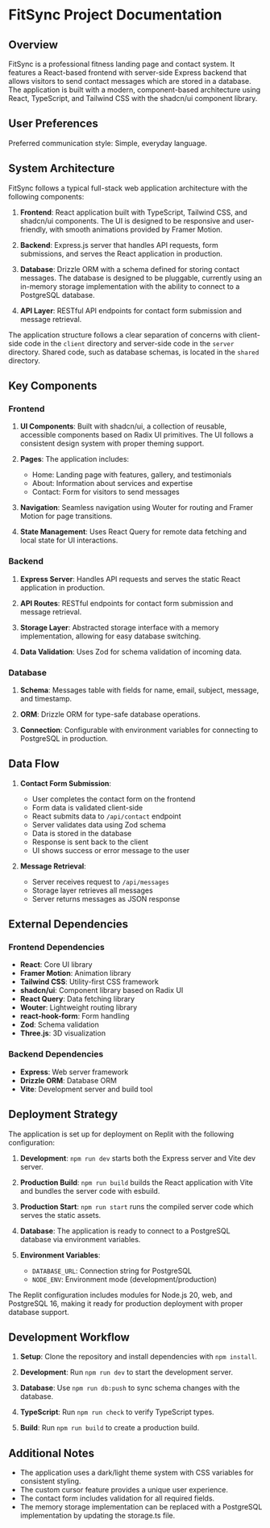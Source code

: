 # FitSync Project Documentation

## Overview

FitSync is a professional fitness landing page and contact system. It features a React-based frontend with server-side Express backend that allows visitors to send contact messages which are stored in a database. The application is built with a modern, component-based architecture using React, TypeScript, and Tailwind CSS with the shadcn/ui component library.

## User Preferences

Preferred communication style: Simple, everyday language.

## System Architecture

FitSync follows a typical full-stack web application architecture with the following components:

1. **Frontend**: React application built with TypeScript, Tailwind CSS, and shadcn/ui components. The UI is designed to be responsive and user-friendly, with smooth animations provided by Framer Motion.

2. **Backend**: Express.js server that handles API requests, form submissions, and serves the React application in production.

3. **Database**: Drizzle ORM with a schema defined for storing contact messages. The database is designed to be pluggable, currently using an in-memory storage implementation with the ability to connect to a PostgreSQL database.

4. **API Layer**: RESTful API endpoints for contact form submission and message retrieval.

The application structure follows a clear separation of concerns with client-side code in the `client` directory and server-side code in the `server` directory. Shared code, such as database schemas, is located in the `shared` directory.

## Key Components

### Frontend

1. **UI Components**: Built with shadcn/ui, a collection of reusable, accessible components based on Radix UI primitives. The UI follows a consistent design system with proper theming support.

2. **Pages**: The application includes:
   - Home: Landing page with features, gallery, and testimonials
   - About: Information about services and expertise
   - Contact: Form for visitors to send messages

3. **Navigation**: Seamless navigation using Wouter for routing and Framer Motion for page transitions.

4. **State Management**: Uses React Query for remote data fetching and local state for UI interactions.

### Backend

1. **Express Server**: Handles API requests and serves the static React application in production.

2. **API Routes**: RESTful endpoints for contact form submission and message retrieval.

3. **Storage Layer**: Abstracted storage interface with a memory implementation, allowing for easy database switching.

4. **Data Validation**: Uses Zod for schema validation of incoming data.

### Database

1. **Schema**: Messages table with fields for name, email, subject, message, and timestamp.

2. **ORM**: Drizzle ORM for type-safe database operations.

3. **Connection**: Configurable with environment variables for connecting to PostgreSQL in production.

## Data Flow

1. **Contact Form Submission**:
   - User completes the contact form on the frontend
   - Form data is validated client-side
   - React submits data to `/api/contact` endpoint
   - Server validates data using Zod schema
   - Data is stored in the database
   - Response is sent back to the client
   - UI shows success or error message to the user

2. **Message Retrieval**:
   - Server receives request to `/api/messages`
   - Storage layer retrieves all messages
   - Server returns messages as JSON response

## External Dependencies

### Frontend Dependencies
- **React**: Core UI library
- **Framer Motion**: Animation library
- **Tailwind CSS**: Utility-first CSS framework
- **shadcn/ui**: Component library based on Radix UI
- **React Query**: Data fetching library
- **Wouter**: Lightweight routing library
- **react-hook-form**: Form handling
- **Zod**: Schema validation
- **Three.js**: 3D visualization

### Backend Dependencies
- **Express**: Web server framework
- **Drizzle ORM**: Database ORM
- **Vite**: Development server and build tool

## Deployment Strategy

The application is set up for deployment on Replit with the following configuration:

1. **Development**: `npm run dev` starts both the Express server and Vite dev server.

2. **Production Build**: `npm run build` builds the React application with Vite and bundles the server code with esbuild.

3. **Production Start**: `npm run start` runs the compiled server code which serves the static assets.

4. **Database**: The application is ready to connect to a PostgreSQL database via environment variables.

5. **Environment Variables**:
   - `DATABASE_URL`: Connection string for PostgreSQL
   - `NODE_ENV`: Environment mode (development/production)

The Replit configuration includes modules for Node.js 20, web, and PostgreSQL 16, making it ready for production deployment with proper database support.

## Development Workflow

1. **Setup**: Clone the repository and install dependencies with `npm install`.

2. **Development**: Run `npm run dev` to start the development server.

3. **Database**: Use `npm run db:push` to sync schema changes with the database.

4. **TypeScript**: Run `npm run check` to verify TypeScript types.

5. **Build**: Run `npm run build` to create a production build.

## Additional Notes

- The application uses a dark/light theme system with CSS variables for consistent styling.
- The custom cursor feature provides a unique user experience.
- The contact form includes validation for all required fields.
- The memory storage implementation can be replaced with a PostgreSQL implementation by updating the storage.ts file.